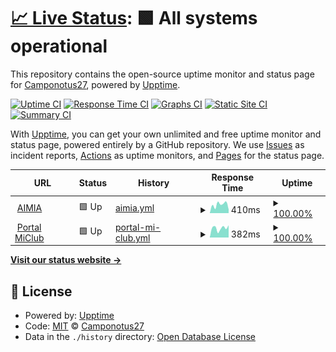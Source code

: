 # [📈 Live Status](https://Camponotus27.github.io/status-w): <!--live status--> **🟩 All systems operational**

This repository contains the open-source uptime monitor and status page for [Camponotus27](https://Camponotus27.github.io/status-w), powered by [Upptime](https://github.com/upptime/upptime).

[![Uptime CI](https://github.com/Camponotus27/status-w/workflows/Uptime%20CI/badge.svg)](https://github.com/Camponotus27/status-w/actions?query=workflow%3A%22Uptime+CI%22)
[![Response Time CI](https://github.com/Camponotus27/status-w/workflows/Response%20Time%20CI/badge.svg)](https://github.com/Camponotus27/status-w/actions?query=workflow%3A%22Response+Time+CI%22)
[![Graphs CI](https://github.com/Camponotus27/status-w/workflows/Graphs%20CI/badge.svg)](https://github.com/Camponotus27/status-w/actions?query=workflow%3A%22Graphs+CI%22)
[![Static Site CI](https://github.com/Camponotus27/status-w/workflows/Static%20Site%20CI/badge.svg)](https://github.com/Camponotus27/status-w/actions?query=workflow%3A%22Static+Site+CI%22)
[![Summary CI](https://github.com/Camponotus27/status-w/workflows/Summary%20CI/badge.svg)](https://github.com/Camponotus27/status-w/actions?query=workflow%3A%22Summary+CI%22)

With [Upptime](https://upptime.js.org), you can get your own unlimited and free uptime monitor and status page, powered entirely by a GitHub repository. We use [Issues](https://github.com/Camponotus27/status-w/issues) as incident reports, [Actions](https://github.com/Camponotus27/status-w/actions) as uptime monitors, and [Pages](https://Camponotus27.github.io/status-w) for the status page.

<!--start: status pages-->
<!-- This summary is generated by Upptime (https://github.com/upptime/upptime) -->
<!-- Do not edit this manually, your changes will be overwritten -->
<!-- prettier-ignore -->
| URL | Status | History | Response Time | Uptime |
| --- | ------ | ------- | ------------- | ------ |
| <img alt="" src="https://icons.duckduckgo.com/ip3/app.smartbutton.com.ico" height="13"> [AIMIA](https://app.smartbutton.com) | 🟩 Up | [aimia.yml](https://github.com/Camponotus27/status-w/commits/HEAD/history/aimia.yml) | <details><summary><img alt="Response time graph" src="./graphs/aimia/response-time-week.png" height="20"> 410ms</summary><br><a href="https://Camponotus27.github.io/status-w/history/aimia"><img alt="Response time 485" src="https://img.shields.io/endpoint?url=https%3A%2F%2Fraw.githubusercontent.com%2FCamponotus27%2Fstatus-w%2FHEAD%2Fapi%2Faimia%2Fresponse-time.json"></a><br><a href="https://Camponotus27.github.io/status-w/history/aimia"><img alt="24-hour response time 199" src="https://img.shields.io/endpoint?url=https%3A%2F%2Fraw.githubusercontent.com%2FCamponotus27%2Fstatus-w%2FHEAD%2Fapi%2Faimia%2Fresponse-time-day.json"></a><br><a href="https://Camponotus27.github.io/status-w/history/aimia"><img alt="7-day response time 410" src="https://img.shields.io/endpoint?url=https%3A%2F%2Fraw.githubusercontent.com%2FCamponotus27%2Fstatus-w%2FHEAD%2Fapi%2Faimia%2Fresponse-time-week.json"></a><br><a href="https://Camponotus27.github.io/status-w/history/aimia"><img alt="30-day response time 482" src="https://img.shields.io/endpoint?url=https%3A%2F%2Fraw.githubusercontent.com%2FCamponotus27%2Fstatus-w%2FHEAD%2Fapi%2Faimia%2Fresponse-time-month.json"></a><br><a href="https://Camponotus27.github.io/status-w/history/aimia"><img alt="1-year response time 485" src="https://img.shields.io/endpoint?url=https%3A%2F%2Fraw.githubusercontent.com%2FCamponotus27%2Fstatus-w%2FHEAD%2Fapi%2Faimia%2Fresponse-time-year.json"></a></details> | <details><summary><a href="https://Camponotus27.github.io/status-w/history/aimia">100.00%</a></summary><a href="https://Camponotus27.github.io/status-w/history/aimia"><img alt="All-time uptime 100.00%" src="https://img.shields.io/endpoint?url=https%3A%2F%2Fraw.githubusercontent.com%2FCamponotus27%2Fstatus-w%2FHEAD%2Fapi%2Faimia%2Fuptime.json"></a><br><a href="https://Camponotus27.github.io/status-w/history/aimia"><img alt="24-hour uptime 100.00%" src="https://img.shields.io/endpoint?url=https%3A%2F%2Fraw.githubusercontent.com%2FCamponotus27%2Fstatus-w%2FHEAD%2Fapi%2Faimia%2Fuptime-day.json"></a><br><a href="https://Camponotus27.github.io/status-w/history/aimia"><img alt="7-day uptime 100.00%" src="https://img.shields.io/endpoint?url=https%3A%2F%2Fraw.githubusercontent.com%2FCamponotus27%2Fstatus-w%2FHEAD%2Fapi%2Faimia%2Fuptime-week.json"></a><br><a href="https://Camponotus27.github.io/status-w/history/aimia"><img alt="30-day uptime 100.00%" src="https://img.shields.io/endpoint?url=https%3A%2F%2Fraw.githubusercontent.com%2FCamponotus27%2Fstatus-w%2FHEAD%2Fapi%2Faimia%2Fuptime-month.json"></a><br><a href="https://Camponotus27.github.io/status-w/history/aimia"><img alt="1-year uptime 100.00%" src="https://img.shields.io/endpoint?url=https%3A%2F%2Fraw.githubusercontent.com%2FCamponotus27%2Fstatus-w%2FHEAD%2Fapi%2Faimia%2Fuptime-year.json"></a></details>
| <img alt="" src="https://icons.duckduckgo.com/ip3/www.miclublider.cl.ico" height="13"> [Portal MiClub](https://www.miclublider.cl) | 🟩 Up | [portal-mi-club.yml](https://github.com/Camponotus27/status-w/commits/HEAD/history/portal-mi-club.yml) | <details><summary><img alt="Response time graph" src="./graphs/portal-mi-club/response-time-week.png" height="20"> 382ms</summary><br><a href="https://Camponotus27.github.io/status-w/history/portal-mi-club"><img alt="Response time 478" src="https://img.shields.io/endpoint?url=https%3A%2F%2Fraw.githubusercontent.com%2FCamponotus27%2Fstatus-w%2FHEAD%2Fapi%2Fportal-mi-club%2Fresponse-time.json"></a><br><a href="https://Camponotus27.github.io/status-w/history/portal-mi-club"><img alt="24-hour response time 474" src="https://img.shields.io/endpoint?url=https%3A%2F%2Fraw.githubusercontent.com%2FCamponotus27%2Fstatus-w%2FHEAD%2Fapi%2Fportal-mi-club%2Fresponse-time-day.json"></a><br><a href="https://Camponotus27.github.io/status-w/history/portal-mi-club"><img alt="7-day response time 382" src="https://img.shields.io/endpoint?url=https%3A%2F%2Fraw.githubusercontent.com%2FCamponotus27%2Fstatus-w%2FHEAD%2Fapi%2Fportal-mi-club%2Fresponse-time-week.json"></a><br><a href="https://Camponotus27.github.io/status-w/history/portal-mi-club"><img alt="30-day response time 319" src="https://img.shields.io/endpoint?url=https%3A%2F%2Fraw.githubusercontent.com%2FCamponotus27%2Fstatus-w%2FHEAD%2Fapi%2Fportal-mi-club%2Fresponse-time-month.json"></a><br><a href="https://Camponotus27.github.io/status-w/history/portal-mi-club"><img alt="1-year response time 478" src="https://img.shields.io/endpoint?url=https%3A%2F%2Fraw.githubusercontent.com%2FCamponotus27%2Fstatus-w%2FHEAD%2Fapi%2Fportal-mi-club%2Fresponse-time-year.json"></a></details> | <details><summary><a href="https://Camponotus27.github.io/status-w/history/portal-mi-club">100.00%</a></summary><a href="https://Camponotus27.github.io/status-w/history/portal-mi-club"><img alt="All-time uptime 99.93%" src="https://img.shields.io/endpoint?url=https%3A%2F%2Fraw.githubusercontent.com%2FCamponotus27%2Fstatus-w%2FHEAD%2Fapi%2Fportal-mi-club%2Fuptime.json"></a><br><a href="https://Camponotus27.github.io/status-w/history/portal-mi-club"><img alt="24-hour uptime 100.00%" src="https://img.shields.io/endpoint?url=https%3A%2F%2Fraw.githubusercontent.com%2FCamponotus27%2Fstatus-w%2FHEAD%2Fapi%2Fportal-mi-club%2Fuptime-day.json"></a><br><a href="https://Camponotus27.github.io/status-w/history/portal-mi-club"><img alt="7-day uptime 100.00%" src="https://img.shields.io/endpoint?url=https%3A%2F%2Fraw.githubusercontent.com%2FCamponotus27%2Fstatus-w%2FHEAD%2Fapi%2Fportal-mi-club%2Fuptime-week.json"></a><br><a href="https://Camponotus27.github.io/status-w/history/portal-mi-club"><img alt="30-day uptime 100.00%" src="https://img.shields.io/endpoint?url=https%3A%2F%2Fraw.githubusercontent.com%2FCamponotus27%2Fstatus-w%2FHEAD%2Fapi%2Fportal-mi-club%2Fuptime-month.json"></a><br><a href="https://Camponotus27.github.io/status-w/history/portal-mi-club"><img alt="1-year uptime 99.93%" src="https://img.shields.io/endpoint?url=https%3A%2F%2Fraw.githubusercontent.com%2FCamponotus27%2Fstatus-w%2FHEAD%2Fapi%2Fportal-mi-club%2Fuptime-year.json"></a></details>

<!--end: status pages-->

[**Visit our status website →**](https://Camponotus27.github.io/status-w)

## 📄 License

- Powered by: [Upptime](https://github.com/upptime/upptime)
- Code: [MIT](./LICENSE) © [Camponotus27](https://Camponotus27.github.io/status-w)
- Data in the `./history` directory: [Open Database License](https://opendatacommons.org/licenses/odbl/1-0/)
